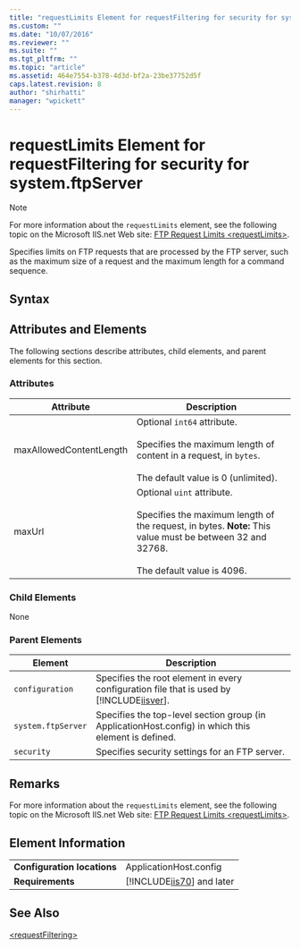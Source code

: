 ```yaml
---
title: "requestLimits Element for requestFiltering for security for system.ftpServer | Microsoft Docs"
ms.custom: ""
ms.date: "10/07/2016"
ms.reviewer: ""
ms.suite: ""
ms.tgt_pltfrm: ""
ms.topic: "article"
ms.assetid: 464e7554-b378-4d3d-bf2a-23be37752d5f
caps.latest.revision: 8
author: "shirhatti"
manager: "wpickett"
---
```

# requestLimits Element for requestFiltering for security for system.ftpServer
> [!NOTE]
>  For more information about the `requestLimits` element, see the following topic on the Microsoft IIS.net Web site: [FTP Request Limits \<requestLimits>](http://www.iis.net/ConfigReference/system.ftpServer/security/requestFiltering/requestLimits).  
  
 Specifies limits on FTP requests that are processed by the FTP server, such as the maximum size of a request and the maximum length for a command sequence.  
  
## Syntax  
  
## Attributes and Elements  
 The following sections describe attributes, child elements, and parent elements for this section.  
  
### Attributes  
  
|Attribute|Description|  
|---------------|-----------------|  
|maxAllowedContentLength|Optional `int64` attribute.<br /><br /> Specifies the maximum length of content in a request, in `bytes`.<br /><br /> The default value is 0 (unlimited).|  
|maxUrl|Optional `uint` attribute.<br /><br /> Specifies the maximum length of the request, in bytes. **Note:**  This value must be between 32 and 32768. <br /><br /> The default value is 4096.|  
  
### Child Elements  
 None  
  
### Parent Elements  
  
|Element|Description|  
|-------------|-----------------|  
|`configuration`|Specifies the root element in every configuration file that is used by [!INCLUDE[iisver](../../reference/admin/includes/iisver-md.md)].|  
|`system.ftpServer`|Specifies the top-level section group (in ApplicationHost.config) in which this element is defined.|  
|`security`|Specifies security settings for an FTP server.|  
  
## Remarks  
 For more information about the `requestLimits` element, see the following topic on the Microsoft IIS.net Web site: [FTP Request Limits \<requestLimits>](http://www.iis.net/ConfigReference/system.ftpServer/security/requestFiltering/requestLimits).  
  
## Element Information  
  
|||  
|-|-|  
|**Configuration locations**|ApplicationHost.config|  
|**Requirements**|[!INCLUDE[iis70](../../reference/admin/includes/iis70-md.md)] and later|  
  
## See Also  
 [\<requestFiltering>](../../reference/admin/requestfiltering-element-for-system-ftpserver.md)